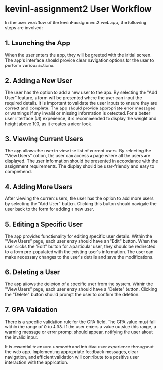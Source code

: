 # kevinl-assignment2 User Workflow

In the user workflow of the kevinl-assignment2 web app, the following steps are involved:

## 1. Launching the App
When the user enters the app, they will be greeted with the initial screen. The app's interface should provide clear navigation options for the user to perform various actions.

## 2. Adding a New User
The user has the option to add a new user to the app. By selecting the "Add User" feature, a form will be presented where the user can input the required details. It is important to validate the user inputs to ensure they are correct and complete. The app should provide appropriate error messages or warnings if any invalid or missing information is detected. For a better user interface (UI) experience, it is recommended to display the weight and height above 100, as it creates a nicer look.

## 3. Viewing Current Users
The app allows the user to view the list of current users. By selecting the "View Users" option, the user can access a page where all the users are displayed. The user information should be presented in accordance with the assignment requirements. The display should be user-friendly and easy to comprehend.

## 4. Adding More Users
After viewing the current users, the user has the option to add more users by selecting the "Add User" button. Clicking this button should navigate the user back to the form for adding a new user.

## 5. Editing a Specific User
The app provides functionality for editing specific user details. Within the "View Users" page, each user entry should have an "Edit" button. When the user clicks the "Edit" button for a particular user, they should be redirected to a form pre-populated with the existing user's information. The user can make necessary changes to the user's details and save the modifications.

## 6. Deleting a User
The app allows the deletion of a specific user from the system. Within the "View Users" page, each user entry should have a "Delete" button. Clicking the "Delete" button should prompt the user to confirm the deletion.

## 7. GPA Validation
There is a specific validation rule for the GPA field. The GPA value must fall within the range of 0 to 4.33. If the user enters a value outside this range, a warning message or error prompt should appear, notifying the user about the invalid input.

It is essential to ensure a smooth and intuitive user experience throughout the web app. Implementing appropriate feedback messages, clear navigation, and efficient validation will contribute to a positive user interaction with the application.
